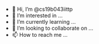 - 👋 Hi, I’m @cs19b043iittp
- 👀 I’m interested in ...
- 🌱 I’m currently learning ...
- 💞️ I’m looking to collaborate on ...
- 📫 How to reach me ...

<!---
cs19b043iittp/cs19b043iittp is a ✨ special ✨ repository because its `README.md` (this file) appears on your GitHub profile.
You can click the Preview link to take a look at your changes.
--->
